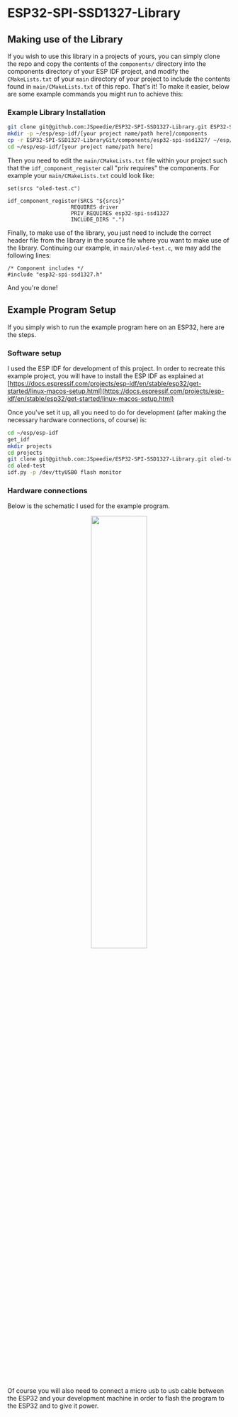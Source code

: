 # ESP32-SPI-SSD1327-Library

## Making use of the Library

If you wish to use this library in a projects of yours, you can simply clone
the repo and copy the contents of the `components/` directory into the
components directory of your ESP IDF project, and modify the `CMakeLists.txt`
of your `main` directory of your project to include the contents found in
`main/CMakeLists.txt` of this repo. That's it! To make it easier, below
are some example commands you might run to achieve this:

### Example Library Installation

```bash
git clone git@github.com:JSpeedie/ESP32-SPI-SSD1327-Library.git ESP32-SPI-SSD1327-LibraryGit
mkdir -p ~/esp/esp-idf/[your project name/path here]/components
cp -r ESP32-SPI-SSD1327-LibraryGit/components/esp32-spi-ssd1327/ ~/esp/esp-idf/[your project name/path here]/components/esp32-spi-ssd1327/
cd ~/esp/esp-idf/[your project name/path here]
```

Then you need to edit the `main/CMakeLists.txt` file within your project such
that the `idf_component_register` call "priv requires" the components. For
example your `main/CMakeLists.txt` could look like:

```
set(srcs "oled-test.c")

idf_component_register(SRCS "${srcs}"
                    REQUIRES driver
                    PRIV_REQUIRES esp32-spi-ssd1327
                    INCLUDE_DIRS ".")
```

Finally, to make use of the library, you just need to include the correct header
file from the library in the source file where you want to make use of the library.
Continuing our example, in `main/oled-test.c`, we may add the following lines:

```
/* Component includes */
#include "esp32-spi-ssd1327.h"
```

And you're done!


## Example Program Setup

If you simply wish to run the example program here on an ESP32, here are the
steps.

### Software setup

I used the ESP IDF for development of this project. In order to recreate
this example project, you will have to install the ESP IDF as explained at
[https://docs.espressif.com/projects/esp-idf/en/stable/esp32/get-started/linux-macos-setup.html](https://docs.espressif.com/projects/esp-idf/en/stable/esp32/get-started/linux-macos-setup.html)

Once you've set it up, all you need to do for development (after making the
necessary hardware connections, of course) is:

```bash
cd ~/esp/esp-idf
get_idf
mkdir projects
cd projects
git clone git@github.com:JSpeedie/ESP32-SPI-SSD1327-Library.git oled-test
cd oled-test
idf.py -p /dev/ttyUSB0 flash monitor
```

### Hardware connections

Below is the schematic I used for the example program.

<p align="center">
  <img src="https://raw.githubusercontent.com/wiki/JSpeedie/ESP32-SPI-SSD1327-Library/images/ESP32-SPI-OLED.jpg" width="50%"/>
</p>

Of course you will also need to connect a micro usb to usb cable between the
ESP32 and your development machine in order to flash the program to the ESP32
and to give it power.
